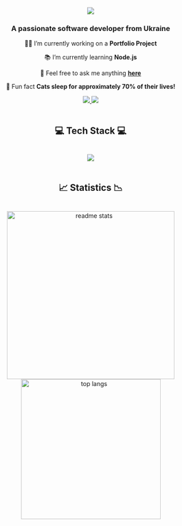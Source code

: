 <h1 align="center">
    <img src="https://readme-typing-svg.herokuapp.com?font=Fira+Code&size=35&weight=500&duration=4000&&color=7072DC&center=true&vCenter=true&width=500&height=70&lines=Hi+There!%F0%9F%91%8B;I'm+Tymur+Lvov!" />
</h1>
<h3 align="center">A passionate software developer from Ukraine</h3>
<div align="center">
 
👨‍💻 I’m currently working on a **Portfolio Project**
 
📚 I’m currently learning **Node.js**

💬 Feel free to ask me anything **[here](https://t.me/tymur_lvov)**

🤔 Fun fact **Cats sleep for approximately 70% of their lives!**

 </div>
<div align="center"> 
  <a href="mailto:pmtl753@gmail.com">
    <img src="https://img.shields.io/badge/Gmail-333333?style=for-the-badge&logo=gmail&logoColor=red" />
  </a>
  <a href="https://www.linkedin.com/in/tymur-lvov/" target="_blank">
    <img src="https://img.shields.io/badge/LinkedIn-0077B5?style=for-the-badge&logo=linkedin&logoColor=white" target="_blank" />
  </a>
</div>
<br/>
<h2 align="center">💻 Tech Stack 💻</h2>
<br/>
<div align="center">
    <img src="https://skillicons.dev/icons?i=html,css,javascript,typescript,react,redux" /><br>
</div>
<br/>
<h2 align="center">📈 Statistics 📉</h2>
<br>
<div align=center>
  <img width=390 src="https://github-readme-stats.vercel.app/api?username=tymur-lvov&count_private=true&show_icons=true&theme=react&rank_icon=github&border_radius=10" alt="readme stats" />
  <br/>
  <img width=325 align="center" src="https://github-readme-stats-salesp07.vercel.app/api/top-langs/?username=tymur-lvov&&layout=compact&theme=react&border_radius=10&size_weight=0.5&count_weight=0.5&exclude_repo=github-readme-stats" alt="top langs" />
</div>
